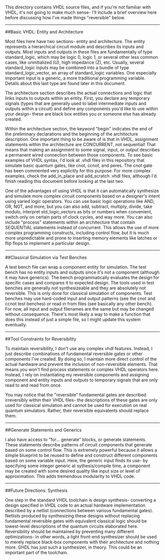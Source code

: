 This directory contains VHDL source files, and if you're not familiar with VHDL, it's not going to make much sense- I'll include a brief overview here before discussing how I've made things "reversible" below.

------------------------------------------------------------------------
##Basic VHDL: Entity and Architecture

Most files here have two sections- entity and architecture. The entity represents a hierarchical circuit module and describes its inputs and outputs. Most inputs and outputs in these files are fundamentally of type standard_logic, which may be logic 0, logic 1, or several other less common cases, like uninitialized (U), high impedance (Z), etc. Usually, several standard_logic inputs may be combined into a bundle of type standard_logic_vector, an array of standard_logic variables. One especially important input is a generic, a more traditional programming variable. Details about this last type are found later in this document.

The architecture section describes the actual connections and logic that links inputs to outputs within an entity. First, you declare any temporary signals (types that are generally used to label intermediate inputs and outputs within a circuit) and define any components you'd like to use within your design- these are black box entities you or someone else has already created.

Within the architecture section, the keyword "begin" indicates the end of the preliminary declarations and the beginning of the architecture description. One important thing to be aware of is that in VHDL, assignment statements within the architecture are CONCURRENT, not sequential! That means that making an assignment to some signal, input, or output describes a permanent wired connection between those components. To see basic examples of VHDL syntax, I'd look at .vhdl files in this repository that simulate basic quantum gates, like cnot, ccnot, and peres. The cnot gate has been commented very explicitly for this purpose. For more complex examples, check the add_in_place and add_scratch .vhdl files, although I'd finish reading this document before looking at the last two.

One of the advantages of using VHDL is that it can automatically synthesize and simulate more complex circuit components based on a designer's intent using varied logic operators. You can use basic logic operations like AND, OR, NOT, and more, but you can also add, subtract, multiply, divide, take modulo, interpret std_logic_vectors as bits or numbers when convenient, switch only on certain parts of clock cycles, and way more. You can also include "process" statements within an architecture that contain SEQUENTIAL statements instead of concurrent. This allows the use of more complex programming constructs, including control flow, but it is much more unpredictable and prone to inserting memory elements like latches or flip flops to implement a particular design.

------------------------------------------------------------------------
##Classical Simulation via Test Benches

A test bench file can wrap a component entity for simulation. The test bench has no entity inputs and outputs since it's not a component (although it may have generics). The bench programmatically evaluates the design for specific cases and compares it to expected design. The tools used in test benches are generally not synthesizeable and they are absolutely not reversible. This is only done for classical simulation of components. Test benches may use hard-coded input and output patterns (see the cnot and ccnot test benches) or read in from files (see basically any other bench). For now, all input and output filenames are the same but may be changed without consequence. There's most likely a way to make a function that does this instead of just a simple file, so I might update this system eventually.

------------------------------------------------------------------------
##Tool Constraints for Reversibility

To maintain reversibility, I don't use any complex vhdl features. Instead, I just describe combinations of fundamental reversible gates or other components I've created. By doing so, I maintain more direct control of the actual hardware and prevent the inclusion of non-reversible elements. That means you won't find process statements or complex VHDL operators here. Instead, I rely on instantiating my reversible components and assigning component and entity inputs and outputs to temporary signals that are only read to and read from once.

You may notice that the "reversible" fundamental gates are described irreversibly within their VHDL files- the descriptions of these gates are only used for classical simulation and cannot be used for execution on real quantum simulators. Rather, their reversible equivalents should replace them.

------------------------------------------------------------------------
##Generate Statements and Generics

I also have access to "for... generate" blocks, or generate statements. These statements describe patterns of circuit components that generate based on some control flow. This is extremely powerful because it allows a simple blueprint to be reused to define and construct different components based on some variable input. Here, the generic input finds its use- by specifying some integer generic at sythesis/compile time, a component may be created with some desired quality like input size or level of approximation. This adds tremendous modularity to VHDL code.

------------------------------------------------------------------------
##Future Directions: Synthesis

One step in the standard VHDL toolchain is design synthesis- converting a design specified in VHDL code to an actual hardware implementation described by a netlist (connections between various fundamental gates). Netlists produced by synthesizing these designs without replacing fundamental reversible gates with equivalent classical logic should be lowest-level descriptions of the quantum circuits elaborated here. Reversibility should be maintained by preventing many different optimizations- in other words, a light front-end synthesizer should be used to merely replace black-box components with their architecture and nothing more. GHDL has just such a synthesizer, in theory. This could be an important part of the toolchain.